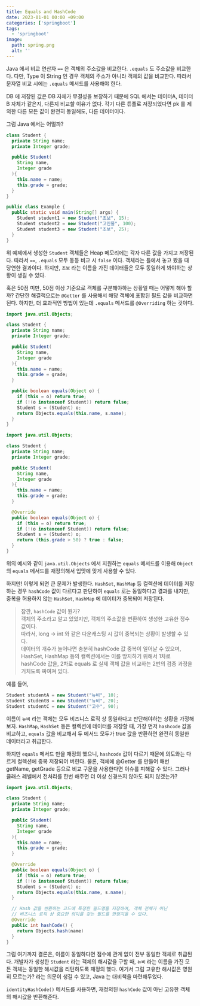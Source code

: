 ```yaml
---
title: Equals and HashCode
date: 2023-01-01 00:00 +09:00
categories: ['springboot']
tags:
  - 'springboot'
image:
  path: spring.png
  alt: ''
---
```


<!-- @format -->

Java 에서 비교 연산자 `==` 은 객체의 주소값을 비교한다. `.equals` 도 주소값을 비교한다. 다만, Type 이 String 인 경우
객체의 주소가 아니라 객체의 값을 비교한다. 따라서 문자열 비교 시에는 `.equals` 메서드를 사용해야 한다.

DB 에 저장된 값은 DB 자체가 무결성을 보장하기 때문에 SQL 에서는 데이터A, 데이터B 자체가 같은지, 다른지 비교할 이유가 없다. 각기 다른 튜플로 저장되었다면
pk 를 제외한 다른 모든 값이 완전히 동일해도, 다른 데이터이다.

그럼 Java 에서는 어떨까?

```java
class Student {
  private String name;
  private Integer grade;

  public Student(
    String name,
    Integer grade
  ){
    this.name = name;
    this.grade = grade;
  }
}

public class Example {
  public static void main(String[] args) {
    Student student1 = new Student("초보", 15);
    Student student2 = new Student("고인물", 100);
    Student student3 = new Student("초보", 25);
  }
}
```

위 예제에서 생성한 `Student` 객체들은 Heap 메모리에는 각자 다른 값을 가지고 저장된다. 따라서 `==`, `.equals` 모두 동등 비교 시 `false` 이다.
객체라는 틀에서 놓고 봤을 때 당연한 결과이다. 하지만, `초보` 라는 이름을 가진 데이터들은 모두 동일하게 봐야하는 상황이 생길 수 있다.

혹은 50점 미만, 50점 이상 기준으로 객체를 구분해야하는 상황일 때는 어떻게 해야 할까? 간단한 해결책으로는 `@Getter` 를 사용해서 해당 객체에 포함된
필드 값을 비교하면 된다. 하지만, 더 효과적인 방법이 있는데 `.equals` 메서드를 `@Overriding` 하는 것이다.

```java
import java.util.Objects;

class Student {
  private String name;
  private Integer grade;

  public Student(
    String name,
    Integer grade
  ){
    this.name = name;
    this.grade = grade;
  }

  public boolean equals(Object o) {
    if (this = o) return true;
    if (!(o instanceof Student)) return false;
    Student s = (Student) o;
    return Objects.equals(this.name, s.name);
  }
}

```

```java
import java.util.Objects;

class Student {
  private String name;
  private Integer grade;

  public Student(
    String name,
    Integer grade
  ){
    this.name = name;
    this.grade = grade;
  }

  @Override
  public boolean equals(Object o) {
    if (this = o) return true;
    if (!(o instanceof Student)) return false;
    Student s = (Student) o;
    return (this.grade > 50) ? true : false;
  }
}

```

위의 예시와 같이 `java.util.Objects` 에서 지원하는 `equals` 메서드를 이용해 `Object` 의 `equals` 메서드를 재정의해서
입맛에 맞게 사용할 수 있다.

하지만! 이렇게 되면 큰 문제가 발생한다. `HashSet`, `HashMap` 등 컬렉션에 데이터를 저장하는 경우 `hashCode` 값이 다르다고 판단하여 `equals` 로는 동일하다고 결과를 내지만,
중복을 허용하지 않는 `HashSet`, `HashMap` 에 데이터가 중복되어 저장된다.

> 잠깐, `hashCode` 값이 뭔가? <br>
> 객체의 주소라고 알고 있었지만, 객체의 주소값을 변환하여 생성한 고유한 정수 값이다. <br>
> 따라서, long -> int 와 같은 다운캐스팅 시 값이 중복되는 상황이 발생할 수 있다. <br>
> 데이터의 개수가 늘어나면 충분히 hashCode 값 중복이 일어날 수 있으며, HashSet, HashMap 등의 컬렉션에서는
> 이를 방지하기 위해서 1차로 hashCode 값을, 2차로 equals 로 실제 객체 값을 비교하는 2번의 검증 과정을 거치도록 짜여져 있다.

예를 들어,

```java
Student studentA = new Student("뉴비", 10);
Student studentB = new Student("뉴비", 20);
Student studentC = new Student("고수", 90);
```

이름이 `뉴비` 라는 객체는 모두 비즈니스 로직 상 동일하다고 판단해야하는 상황을 가정해보자. `HashMap`, `HashSet` 등은 컬렉션에 데이터를 저장할 때,
가장 먼저 `hashcode` 값을 비교하고, `equals` 값을 비교해서 두 메서드 모두가 true 값을 반환하면 완전히 동일한 데이터라고 취급한다.

하지만 `equals` 메서드 만을 재정의 했으니, `hashcode` 값이 다르기 때문에 의도와는 다르게 컬렉션에 중복 저장되어 버린다. 물론, 객체에 @Getter 를 만들어
매번 getName, getGrade 등으로 비교 구문을 사용한다면 이슈를 피해갈 수 있다. 그러나 클래스 레벨에서 전처리를 한번 해주면 더 이상 신경쓰지 않아도 되지 않겠는가?

```java
import java.util.Objects;

class Student {
  private String name;
  private Integer grade;

  public Student(
    String name,
    Integer grade
  ){
    this.name = name;
    this.grade = grade;
  }

  @Override
  public boolean equals(Object o) {
    if (this = o) return true;
    if (!(o instanceof Student)) return false;
    Student s = (Student) o;
    return Objects.equals(this.name, s.name);
  }

  // Hash 값을 반환하는 코드에 특정한 필드명을 지정하여, 객체 전체가 아닌
  // 비즈니스 로직 상 중요한 의미를 갖는 필드를 한정지을 수 있다.
  @Override
  public int hashCode() {
    return Objects.hash(name)
  }
}

```

그럼 여기까지 결론은, 이름이 동일하다면 점수에 관계 없이 전부 동일한 객체로 취급된다. 개발자가 생성한 `Student` 라는 객체의 해시값을 구할 때,
`뉴비` 라는 이름을 가진 모든 객체는 동일한 해시값을 리턴하도록 재정의 했다. 여기서 그럼 고유한 해시값은 영원히 모르는가? 라는 의문이 생길 수 있고, Java 는
대비책을 마련해두었다.

`identityHashCode()` 메서드를 사용하면, 재정의된 `hashCode` 값이 아닌 고유한 객체의 해시값을 반환해준다.
